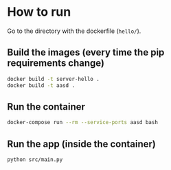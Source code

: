 # How to run

Go to the directory with the dockerfile (`hello/`).

## Build the images (every time the pip requirements change)
```bash
docker build -t server-hello .
docker build -t aasd .
```

## Run the container
```bash
docker-compose run --rm --service-ports aasd bash
```

## Run the app (inside the container)
```bash
python src/main.py
```
